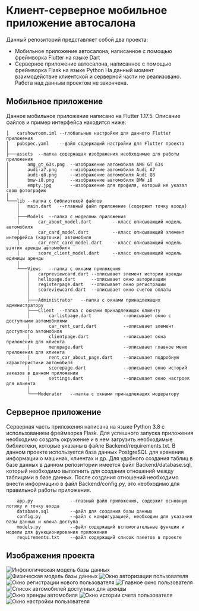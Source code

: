 # Клиент-серверное мобильное приложение автосалона

Данный репозиторий представляет собой два проекта: 
- Мобильное приложение автосалона, написанное с помощью фреймворка Flutter на языке Dart
- Серверное приложение автосалона, написанное с помощью фреймворка Flask на языке Python
На данный момент взаимодействие клиентской и серверной части не реализовано. Работа над данным проектом не закончена.

## Мобильное приложение

Данное мобильное приложение написано на Flutter 1.17.5. Описание файлов и пример интерфейса находится ниже:
```
│   carshowroom.iml --глобальные настройки для данного Flutter приложения
│   pubspec.yaml    --файл содержащий настройки для Flutter проекта
│
├───assets  --папка содержащая изображения необходимые для работы приложения
│       amg_gt_63s.png  --изображение автомобиля AMG GT 63s
│       audi-a7.png     --изображение автомобиля Audi A7
│       audi-q8.png     --изображение автомобиля Audi Q8
│       bmw-i8.png      --изображение автомобиля BMW i8
│       empty.jpg       --изображение для профиля, который не указал свою фотографию
│
└───lib --папка с библиотекой файлов
    │   main.dart   --главный файл приложение (содержит точку входа)
    │
    ├───Models  --папка с моделями приложения
    │       car_about_model.dart        --класс описывающий модель автомобиля
    │       car_card_model.dart         --класс описывающий элемент интерфейса (карточки) автомобиля
    │       car_rent_card_model.dart    --класс описывающий модель взятия аренды автомобиля
    │       score_client_model.dart     --класс описывающий модель единицы аренды
    │
    └───Views   --папка с окнами приложения
        │   carpreviewcard.dart --описывает элемент истории аренды
        │   hellopage.dart      --описывает окно авторизации
        │   registerpage.dart   --описывает окно регистрации
        │   scoreviewcard.dart  --описывает окно счетов оплаты
        │
        ├───Administrator   --папка с окнами принадлежащих администратору
        ├───Client  --папка с окнами принадлежищах клиенту
        │       carlistpage.dart            --описывает окно с доступными автомобилями
        │       car_rent_card.dart          --описывает элемент доступного автомобиля
        │       clientpage.dart             --описывает окна приложения для клиента
        │       menupage.dart               --описывает главное меню приложения для клиента
        │       rent_car_about_page.dart    --описывает подробную характеристики автомобиля
        │       scorepage.dart              --описывает окно историй заказов в данном приложении
        │       settings.dart               --описывает окно настроек для клиента
        │
        └───Moderator   --папка с окнами принадлежащих модератору
```
## Серверное приложение

Серверная часть приложения написана на языке Python 3.8 с использованием фреймворка Flask. Для успешного запуска приложения необходимо создать окружение и в нем загрузить необходимые библиотеки, которые указаны в файле Backend/requirements.txt.
В данном проекте используется база данных PostgreSQL для хранения информации о машинах, клиентах и др. Для удобного создания таблиц в базе данных в данном репозитории имеется файл Backend/database.sql, который необходимо выполнить для создания отношений между таблицами в базе данных. После создания отношений необходимо внести информацию в файл Backend/config.py, это необходимо для правильной работы приложения.

```
    app.py              --главный файл приложения, содержит основную логику и точку входа
    database.sql        --файл для создания базы данных
    config.py           --файл с конфигурацией, необходим для указания базы данных и ключа доступа
    models.py           --файл содержащий вспомогательные функции и модели для функционирования приложения
    requirements.txt    --файл содержащий список пакетов в проекте
```

## Изображения проекта

![](/Images/InfoModel.png "Инфологическая модель базы данных")
![](/Images/PhysModel.png "Физическая модель базы данных")
![](/Images/LoginUser.png "Окно авторизации пользователя")
![](/Images/RegUser.png "Окно регистрации нового пользователя")
![](/Images/HomePage.png "Главное окно пользователя")
![](/Images/RentCarList.png "Список автомобилей доступных для аренды")
![](/Images/RentCarAbout.png "Окно аренды автомобиля")
![](/Images/ScoreList.png "Окно истории счета пользователя")
![](/Images/SettingsPage.png "Окно настройки пользователя")